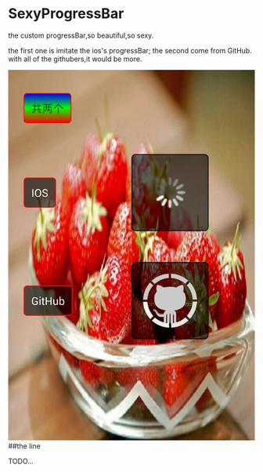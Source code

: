 SexyProgressBar
===============

the custom progressBar,so beautiful,so sexy.

the first one is imitate the ios's progressBar;
the second come from GitHub.
with all of the githubers,it would be more.



![](https://github.com/sunalong/sources/blob/master/progressBars.jpg)
##the line

TODO...
